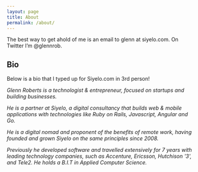 ```yaml
---
layout: page
title: About
permalink: /about/
---
```


The best way to get ahold of me is an email to glenn at siyelo.com. On Twitter I’m @glennrob.

## Bio

Below is a bio that I typed up for Siyelo.com in 3rd person!

_Glenn Roberts is a technologist & entrepreneur, focused on startups and building businesses._

_He is a partner at Siyelo, a digital consultancy that builds web & mobile applications with technologies like Ruby on Rails, Javascript, Angular and Go._

_He is a digital nomad and proponent of the benefits of remote work, having founded and grown Siyelo on the same principles since 2008._

_Previously he developed software and travelled extensively for 7 years with leading technology companies, such as Accenture, Ericsson, Hutchison '3', and Tele2. He holds a B.I.T in Applied Computer Science._

